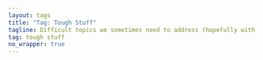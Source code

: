 ```yaml
---
layout: tags
title: "Tag: Tough Stuff"
tagline: Difficult topics we sometimes need to address (hopefully with care)
tag: tough stuff
no_wrapper: true
---
```


